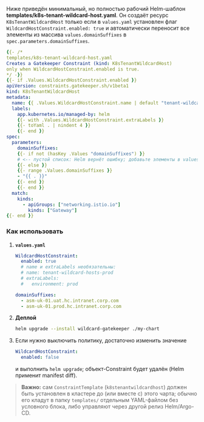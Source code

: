 Ниже приведён минимальный, но полностью рабочий Helm-шаблон **templates/k8s-tenant-wildcard-host.yaml**.
Он создаёт ресурс `K8sTenantWildcardHost` только если в `values.yaml` установлен флаг `WildcardHostConstraint.enabled: true` и автоматически переносит все элементы из массива `values.domainSuffixes` в `spec.parameters.domainSuffixes`.

```yaml
{{- /*
templates/k8s-tenant-wildcard-host.yaml
Creates a Gatekeeper Constraint (kind: K8sTenantWildcardHost)
only when WildcardHostConstraint.enabled is true.
*/ -}}
{{- if .Values.WildcardHostConstraint.enabled }}
apiVersion: constraints.gatekeeper.sh/v1beta1
kind: K8sTenantWildcardHost
metadata:
  name: {{ .Values.WildcardHostConstraint.name | default "tenant-wildcard-hosts" | quote }}
  labels:
    app.kubernetes.io/managed-by: helm
    {{- with .Values.WildcardHostConstraint.extraLabels }}
    {{- toYaml . | nindent 4 }}
    {{- end }}
spec:
  parameters:
    domainSuffixes:
    {{- if not (hasKey .Values "domainSuffixes") }}
    # <-- пустой список: Helm вернёт ошибку; добавьте элементы в values.yaml
    {{- else }}
    {{- range .Values.domainSuffixes }}
    - "{{ . }}"
    {{- end }}
    {{- end }}
  match:
    kinds:
      - apiGroups: ["networking.istio.io"]
        kinds: ["Gateway"]
{{- end }}
```

### Как использовать

1. **`values.yaml`**

   ```yaml
   WildcardHostConstraint:
     enabled: true
     # name и extraLabels необязательны:
     # name: tenant-wildcard-hosts-prod
     # extraLabels:
     #   environment: prod

   domainSuffixes:
     - asm-uk-01.uat.hc.intranet.corp.com
     - asm-uk-01.prod.hc.intranet.corp.com
   ```

2. **Деплой**

   ```bash
   helm upgrade --install wildcard-gatekeeper ./my-chart
   ```

3. Если нужно выключить политику, достаточно изменить значение

   ```yaml
   WildcardHostConstraint:
     enabled: false
   ```

   и выполнить `helm upgrade`; объект-Constraint будет удалён (Helm применит manifest diff).

> **Важно:** сам `ConstraintTemplate` (`k8stenantwildcardhost`) должен быть установлен в кластере до (или вместе с) этого чарта; обычно его кладут в папку `templates/` отдельным YAML-файлом без условного блока, либо управляют через другой релиз Helm/Argo-CD.
